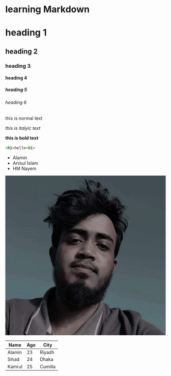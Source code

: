 
# learning Markdown



# heading 1
## heading 2
### heading 3
#### heading 4
##### heading 5
###### heading 6



this is normal text

_this is italyic text_

**this is bold text**

```html
<h1>hello<h1>
```

- Alamin
- Anisul Islam
- HM Nayem

![Alamin](images/1.png)


| Name | Age | City |
|------|------|-------|
| Alamin | 23  | Riyadh 
| Sihad | 24 | Dhaka |
| Kamrul | 25 | Cumilla |
